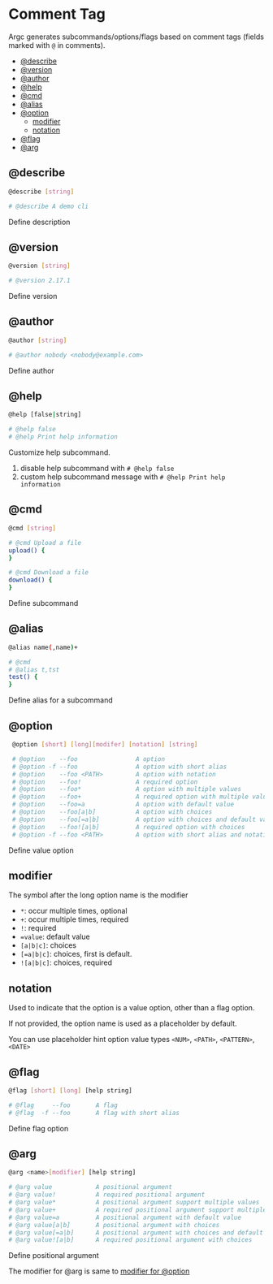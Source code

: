 
# Comment Tag

Argc generates subcommands/options/flags based on comment tags (fields marked with `@` in comments).

  - [@describe](#describe)
  - [@version](#version)
  - [@author](#author)
  - [@help](#help)
  - [@cmd](#cmd)
  - [@alias](#alias)
  - [@option](#option)
    - [modifier](#modifier)
    - [notation](#notation)
  - [@flag](#flag)
  - [@arg](#arg)

## @describe

```sh
@describe [string]

# @describe A demo cli
```

Define description

## @version

```sh
@version [string]

# @version 2.17.1 
```

Define version


## @author

```sh
@author [string]

# @author nobody <nobody@example.com>
```

Define author

## @help

```sh
@help [false|string]

# @help false   
# @help Print help information
```
Customize help subcommand.

1. disable help subcommand with `# @help false`
2. custom help subcommand message with `# @help Print help information`

## @cmd

```sh
@cmd [string]

# @cmd Upload a file
upload() {
}

# @cmd Download a file
download() {
}
```
Define subcommand

## @alias

```sh
@alias name(,name)+

# @cmd
# @alias t,tst
test() {
}
```
Define alias for a subcommand

## @option

```sh
 @option [short] [long][modifer] [notation] [string]

 # @option    --foo                A option
 # @option -f --foo                A option with short alias
 # @option    --foo <PATH>         A option with notation
 # @option    --foo!               A required option
 # @option    --foo*               A option with multiple values
 # @option    --foo+               A required option with multiple values
 # @option    --foo=a              A option with default value
 # @option    --foo[a|b]           A option with choices
 # @option    --foo[=a|b]          A option with choices and default value
 # @option    --foo![a|b]          A required option with choices
 # @option -f --foo <PATH>         A option with short alias and notation
```

Define value option

## modifier

The symbol after the long option name is the modifier

- `*`: occur multiple times, optional
- `+`: occur multiple times, required
- `!`: required
- `=value`: default value
- `[a|b|c]`: choices
- `[=a|b|c]`: choices, first is default.
- `![a|b|c]`: choices, required

## notation

Used to indicate that the option is a value option, other than a flag option.

If not provided, the option name is used as a placeholder by default.

You can use placeholder hint option value types `<NUM>`, `<PATH>`, `<PATTERN>`, `<DATE>`

## @flag

```sh
@flag [short] [long] [help string]

# @flag     --foo       A flag
# @flag  -f --foo       A flag with short alias
```

Define flag option

## @arg

```sh
@arg <name>[modifier] [help string]

# @arg value            A positional argument
# @arg value!           A required positional argument
# @arg value*           A positional argument support multiple values
# @arg value+           A required positional argument support multiple values
# @arg value=a          A positional argument with default value
# @arg value[a|b]       A positional argument with choices
# @arg value[=a|b]      A positional argument with choices and default value
# @arg value![a|b]      A required positional argument with choices
```
Define positional argument

The modifier for @arg is same to [modifier for @option](#modifier)
